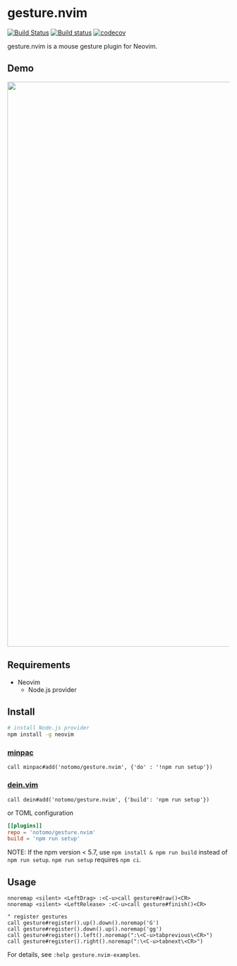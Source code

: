 # gesture.nvim

[![Build Status](https://travis-ci.org/notomo/gesture.nvim.svg?branch=master)](https://travis-ci.org/notomo/gesture.nvim)
[![Build status](https://ci.appveyor.com/api/projects/status/ee3x3nl4jh207jjt/branch/master?svg=true)](https://ci.appveyor.com/project/notomo/gesture-nvim/branch/master)
[![codecov](https://codecov.io/gh/notomo/gesture.nvim/branch/master/graph/badge.svg)](https://codecov.io/gh/notomo/gesture.nvim)

gesture.nvim is a mouse gesture plugin for Neovim.

## Demo
<img src="https://raw.github.com/wiki/notomo/gesture.nvim/images/demo.gif" width="1280">

## Requirements
- Neovim
    - Node.js provider

## Install

```sh
# install Node.js provider
npm install -g neovim
```

### [minpac](https://github.com/k-takata/minpac)

```vim
call minpac#add('notomo/gesture.nvim', {'do' : '!npm run setup'})
```

### [dein.vim](https://github.com/Shougo/dein.vim)

```vim
call dein#add('notomo/gesture.nvim', {'build': 'npm run setup'})
```

or TOML configuration
```toml
[[plugins]]
repo = 'notomo/gesture.nvim'
build = 'npm run setup'
```

NOTE: If the npm version < 5.7, use `npm install & npm run build` instead of `npm run setup`.
`npm run setup` requires `npm ci`.

## Usage

```vim
nnoremap <silent> <LeftDrag> :<C-u>call gesture#draw()<CR>
nnoremap <silent> <LeftRelease> :<C-u>call gesture#finish()<CR>

" register gestures
call gesture#register().up().down().noremap('G')
call gesture#register().down().up().noremap('gg')
call gesture#register().left().noremap(":\<C-u>tabprevious\<CR>")
call gesture#register().right().noremap(":\<C-u>tabnext\<CR>")
```

For details, see `:help gesture.nvim-examples`.
